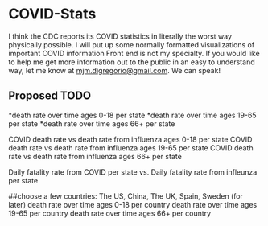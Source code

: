# COVID-Stats
I think the CDC reports its COVID statistics in literally the worst way physically possible. I will put up some normally formatted visualizations of important COVID information
Front end is not my specialty. 
If you would like to help me get more information out to the public in an easy to understand way, let me know at mjm.digregorio@gmail.com. We can speak!


## Proposed TODO
*death rate over time ages 0-18 per state
*death rate over time ages 19-65 per state
*death rate over time ages 66+ per state

COVID death rate vs death rate from influenza ages 0-18 per state
COVID death rate vs death rate from influenza ages 19-65 per state
COVID death rate vs death rate from influenza ages 66+ per state

Daily fatality rate from COVID per state vs. Daily fatality rate from infleunza per state






##choose a few countries: The US, China, The UK, Spain, Sweden (for later)
death rate over time ages 0-18 per country
death rate over time ages 19-65 per country
death rate over time ages 66+ per country
